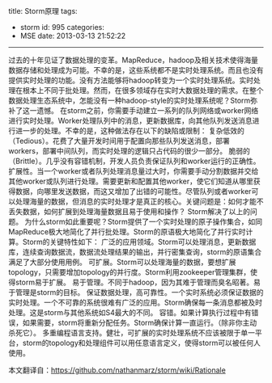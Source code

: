 title: Storm原理
tags:
  - storm
id: 995
categories:
  - MSE
date: 2013-03-13 21:52:22
---

过去的十年见证了数据处理的变革。MapReduce，hadoop及相关技术使得海量数据存储和处理成为可能。不幸的是，这些系统都不是实时处理系统。而且也没有提供实时处理的功能。没有方法能够将hadoop转变为一个实时处理系统。实时处理在根本上不同于批处理。然而，在很多领域存在实时大数据处理的需求。在整个数据处理生态系统中，怎能没有一种hadoop-style的实时处理系统呢？Storm弥补了这一遗憾。
在storm之前，你需要手动建立一系列的队列网络或worker网络进行实时处理。Worker处理队列中的消息，更新数据库，向其他队列发送消息进行进一步的处理。不幸的是，这种做法存在以下的缺陷或限制：
复杂低效的（Tedious）。花费了大量开发时间用于配置向那些队列发送消息，部署workers，部署中间队列，而实时处理的逻辑只占代码的很少一部分。
脆弱的（Brittle）。几乎没有容错机制，开发人员负责保证队列和worker运行的正确性。
扩展性。当一个worker或者队列处理消息量过大时，你需要手动分割数据并交给其他worker或队列进行处理。需要更新和配置其他worker，使它们知道从哪里获得数据，向哪里发送数据，而这又增加了出错的可能性。尽管队列或者worker可以处理海量的数据，但消息的实时处理才是真正的核心。关键问题是：如何才能不丢失数据，如何扩展到处理海量数据且易于使用和操作？
Storm解决了以上的问题。
为什么storm如此重要呢？Storm提供了一个实时处理的原子操作集合，如同MapReduce极大地简化了并行批处理。Storm的原语极大地简化了并行实时计算。Storm的关键特性如下：
广泛的应用领域。Storm可以处理消息，更新数据库，连续查询数据流，数据流处理结果的输出，并行密集查询，storm的原语集合满足了大部分使用用例。
可扩展。Storm可以处理海量的数据，要想扩展topology，只需要增加topology的并行度。Storm利用zookeeper管理集群，使得storm易于扩展。
易于管理。不同于hadoop，因为其难于管理而臭名昭著。易于管理是storm的目标。
保证数据处理，高可靠性。一个实时系统必须保证数据的实时处理。一个不可靠的系统很难有广泛的应用。Storm确保每一条消息都被及时处理。这是storm与其他系统如S4最大的不同。
容错。如果计算执行过程中有错误，如果需要，storm将重新分配任务。Storm确保计算一直运行。（除非你主动杀死它）。
多重编程语言支持。健壮，可扩展的实时处理系统不应该被限于单一平台，storm的topology和处理组件可以用任意语言定义，使得storm可以被任何人使用。

本文翻译自：https://github.com/nathanmarz/storm/wiki/Rationale